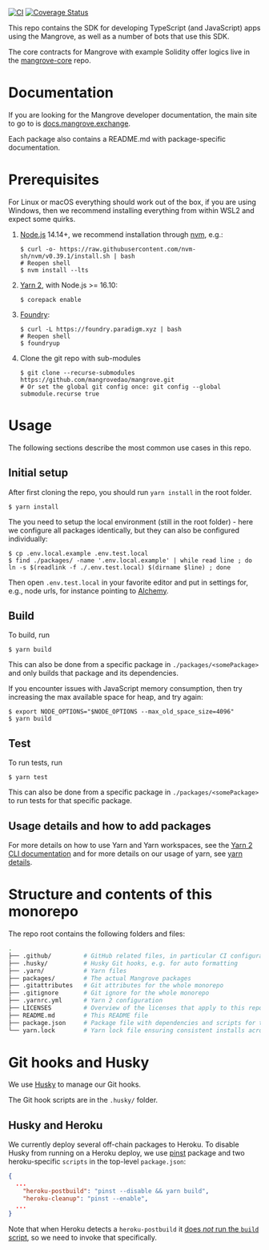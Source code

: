 [![CI](https://github.com/mangrovedao/mangrove/actions/workflows/node.js.yml/badge.svg)](https://github.com/mangrovedao/mangrove/actions/workflows/node.js.yml) [![Coverage Status](https://coveralls.io/repos/github/mangrovedao/mangrove/badge.svg)](https://coveralls.io/github/mangrovedao/mangrove)

This repo contains the SDK for developing TypeScript (and JavaScript) apps using the Mangrove, as well as a number of bots that use this SDK. 

The core contracts for Mangrove with example Solidity offer logics live in the [mangrove-core](https://github.com/mangrovedao/mangrove-core) repo. 

# Documentation

If you are looking for the Mangrove developer documentation, the main site to go to is [docs.mangrove.exchange](https://docs.mangrove.exchange).

Each package also contains a README.md with package-specific documentation.

# Prerequisites

For Linux or macOS everything should work out of the box, if you are using Windows, then we recommend installing everything from within WSL2 and expect some quirks.

1. [Node.js](https://nodejs.org/en/) 14.14+, we recommend installation through [nvm](https://github.com/nvm-sh/nvm#installing-and-updating), e.g.:

    ```shell
    $ curl -o- https://raw.githubusercontent.com/nvm-sh/nvm/v0.39.1/install.sh | bash
    # Reopen shell
    $ nvm install --lts
    ```

2. [Yarn 2](https://yarnpkg.com/getting-started/install), with Node.js >= 16.10:

    ```shell
    $ corepack enable
    ```

3. [Foundry](https://book.getfoundry.sh/getting-started/installation.html):

    ```shell
    $ curl -L https://foundry.paradigm.xyz | bash
    # Reopen shell
    $ foundryup
    ```

4. Clone the git repo with sub-modules

    ```shell
    $ git clone --recurse-submodules https://github.com/mangrovedao/mangrove.git
    # Or set the global git config once: git config --global submodule.recurse true
    ```

# Usage

The following sections describe the most common use cases in this repo.

## Initial setup

After first cloning the repo, you should run `yarn install` in the root folder.

```shell
$ yarn install
```

The you need to setup the local environment (still in the root folder) - here we configure all packages identically, but they can also be configured individually:

```shell
$ cp .env.local.example .env.test.local
$ find ./packages/ -name '.env.local.example' | while read line ; do ln -s $(readlink -f ./.env.test.local) $(dirname $line) ; done
```

Then open `.env.test.local` in your favorite editor and put in settings for, e.g., node urls, for instance pointing to [Alchemy](https://www.alchemy.com/).

## Build

To build, run

```shell
$ yarn build
```

This can also be done from a specific package in `./packages/<somePackage>` and only builds that package and its dependencies.

If you encounter issues with JavaScript memory consumption, then try increasing the max available space for heap, and try again:

```shell
$ export NODE_OPTIONS="$NODE_OPTIONS --max_old_space_size=4096"
$ yarn build
```

## Test

To run tests, run

```shell
$ yarn test
```

This can also be done from a specific package in `./packages/<somePackage>` to run tests for that specific package.

## Usage details and how to add packages

For more details on how to use Yarn and Yarn workspaces, see the [Yarn 2 CLI documentation](https://yarnpkg.com/cli/install) and for more details on our usage of yarn, see [yarn details](./yarn.md).

# Structure and contents of this monorepo

The repo root contains the following folders and files:

```bash
.
├── .github/         # GitHub related files, in particular CI configurations for GitHub Actions
├── .husky/          # Husky Git hooks, e.g. for auto formatting
├── .yarn/           # Yarn files
├── packages/        # The actual Mangrove packages
├── .gitattributes   # Git attributes for the whole monorepo 
├── .gitignore       # Git ignore for the whole monorepo
├── .yarnrc.yml      # Yarn 2 configuration
├── LICENSES         # Overview of the licenses that apply to this repo
├── README.md        # This README file
├── package.json     # Package file with dependencies and scripts for the monorepo
└── yarn.lock        # Yarn lock file ensuring consistent installs across machines
```

# Git hooks and Husky

We use [Husky](https://typicode.github.io/husky/#/) to manage our Git hooks.

The Git hook scripts are in the `.husky/` folder.

## Husky and Heroku

We currently deploy several off-chain packages to Heroku. To disable Husky from running on a Heroku deploy, we use [pinst](https://github.com/typicode/pinst) package and two heroku-specific `scripts` in the top-level `package.json`:

```json
{
  ... 
    "heroku-postbuild": "pinst --disable && yarn build",
    "heroku-cleanup": "pinst --enable",
  ...
}
```

Note that when Heroku detects a `heroku-postbuild` it [does *not* run the `build` script](https://devcenter.heroku.com/articles/nodejs-support#customizing-the-build-process), so we need to invoke that specifically.
